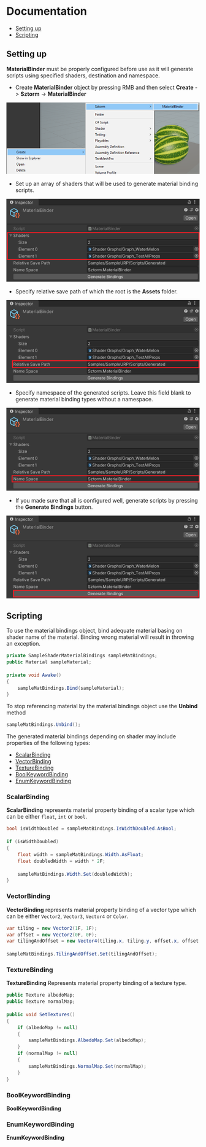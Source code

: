 # Documentation

 * [Setting up](#setting-up)
 * [Scripting](#scripting)

## Setting up

**MaterialBinder** must be properly configured before use as it will generate scripts using 
specified shaders, destination and namespace.

 * Create **MaterialBinder** object by pressing RMB and then select 
 **Create** -> **Sztorm** -> **MaterialBinder**

 ![](../Images/Documentation_01.png)

 * Set up an array of shaders that will be used to generate material binding scripts.

 ![](../Images/Documentation_02.png)

 * Specify relative save path of which the root is the **Assets** folder.
 
 ![](../Images/Documentation_03.png)

 * Specify namespace of the generated scripts. Leave this field blank to generate material binding 
 types without a namespace.

 ![](../Images/Documentation_04.png)

 * If you made sure that all is configured well, generate scripts by pressing the 
 **Generate Bindings** button.

 ![](../Images/Documentation_05.png)

## Scripting

To use the material bindings object, bind adequate material basing on shader name of the material.
Binding wrong material will result in throwing an exception.

```csharp
private SampleShaderMaterialBindings sampleMatBindings;
public Material sampleMaterial;

private void Awake()
{
    sampleMatBindings.Bind(sampleMaterial);
}
```

To stop referencing material by the material bindings object use the **Unbind** method

```csharp
sampleMatBindings.Unbind();
```

The generated material bindings depending on shader may include properties of the following types:

 * [ScalarBinding](#scalarbinding)
 * [VectorBinding](#vectorbinding)
 * [TextureBinding](#texturebinding)
 * [BoolKeywordBinding](#boolkeywordbinding)
 * [EnumKeywordBinding](#enumkeywordbinding)

### ScalarBinding

**ScalarBinding** represents material property binding of a scalar type which can be either 
`float`, `int` or `bool`.

```csharp
bool isWidthDoubled = sampleMatBindings.IsWidthDoubled.AsBool;

if (isWidthDoubled)
{
    float width = sampleMatBindings.Width.AsFloat;
    float doubledWidth = width * 2F;

    sampleMatBindings.Width.Set(doubledWidth);
}
```

### VectorBinding

**VectorBinding** represents material property binding of a vector type which can be either 
`Vector2`, `Vector3`, `Vector4` or `Color`.

```csharp
var tiling = new Vector2(1F, 1F);
var offset = new Vector2(0F, 0F);
var tilingAndOffset = new Vector4(tiling.x, tiling.y, offset.x, offset.y);

sampleMatBindings.TilingAndOffset.Set(tilingAndOffset);
```

### TextureBinding

**TextureBinding** Represents material property binding of a texture type.

```csharp
public Texture albedoMap;
public Texture normalMap;

public void SetTextures()
{
    if (albedoMap != null)
    {
        sampleMatBindings.AlbedoMap.Set(albedoMap);
    }
    if (normalMap != null)
    {
        sampleMatBindings.NormalMap.Set(normalMap);
    }
}
```

### BoolKeywordBinding

**BoolKeywordBinding**

### EnumKeywordBinding

**EnumKeywordBinding**